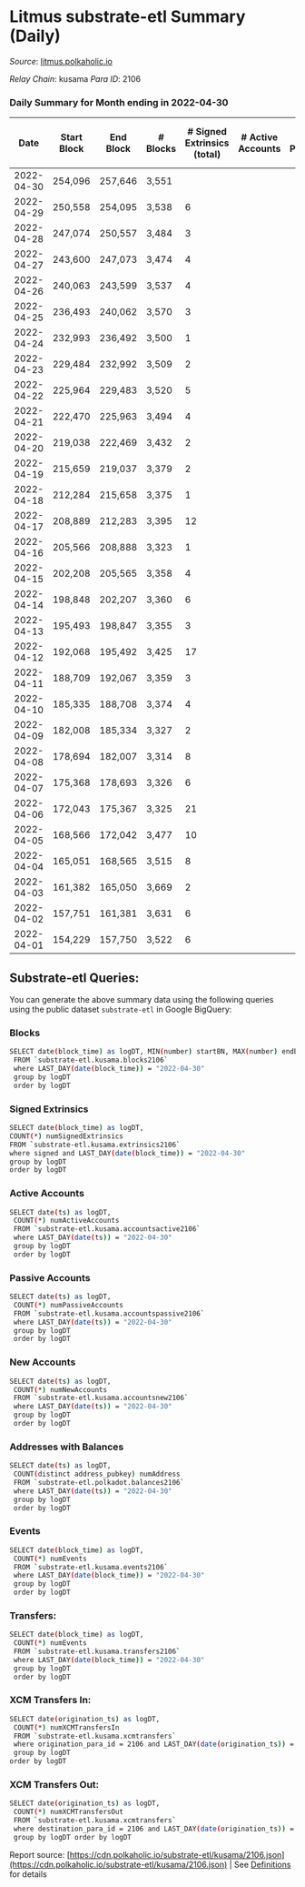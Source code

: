 # Litmus substrate-etl Summary (Daily)

_Source_: [litmus.polkaholic.io](https://litmus.polkaholic.io)

*Relay Chain*: kusama
*Para ID*: 2106



### Daily Summary for Month ending in 2022-04-30


| Date | Start Block | End Block | # Blocks | # Signed Extrinsics (total) | # Active Accounts | # Passive | # New | # Addresses with Balances | # Events | # Transfers | # XCM Transfers In | # XCM Transfers Out | Issues | 
| ---- | ----------- | --------- | -------- | --------------------------- | ----------------- | --------- | ----- | ------------------------- | -------- | ----------- | ------------------ | ------------------- | ------ |
| 2022-04-30 | 254,096 | 257,646 | 3,551 |  |  |  |  | 3,824 | 7,104 |   |   |   |  |
| 2022-04-29 | 250,558 | 254,095 | 3,538 | 6 |  |  |  | 3,824 | 7,110 |   |   |   |  |
| 2022-04-28 | 247,074 | 250,557 | 3,484 | 3 |  |  |  | 3,824 | 6,985 |   |   |   |  |
| 2022-04-27 | 243,600 | 247,073 | 3,474 | 4 |  |  |  | 3,824 | 6,968 |   |   |   |  |
| 2022-04-26 | 240,063 | 243,599 | 3,537 | 4 |  |  |  | 3,824 | 7,094 |   |   |   |  |
| 2022-04-25 | 236,493 | 240,062 | 3,570 | 3 |  |  |  | 3,824 | 7,156 |   |   |   |  |
| 2022-04-24 | 232,993 | 236,492 | 3,500 | 1 |  |  |  | 3,824 | 7,007 |   |   |   |  |
| 2022-04-23 | 229,484 | 232,992 | 3,509 | 2 |  |  |  | 3,824 | 7,030 |   |   |   |  |
| 2022-04-22 | 225,964 | 229,483 | 3,520 | 5 |  |  |  | 3,824 | 7,067 |   |   |   |  |
| 2022-04-21 | 222,470 | 225,963 | 3,494 | 4 |  |  |  | 3,824 | 7,010 |   |   |   |  |
| 2022-04-20 | 219,038 | 222,469 | 3,432 | 2 |  |  |  | 3,824 | 6,876 |   |   |   |  |
| 2022-04-19 | 215,659 | 219,037 | 3,379 | 2 |  |  |  | 3,824 | 6,770 |   |   |   |  |
| 2022-04-18 | 212,284 | 215,658 | 3,375 | 1 |  |  |  | 3,824 | 6,757 |   |   |   |  |
| 2022-04-17 | 208,889 | 212,283 | 3,395 | 12 |  |  |  | 3,824 | 6,856 |   |   |   |  |
| 2022-04-16 | 205,566 | 208,888 | 3,323 | 1 |  |  |  | 3,821 | 6,653 |   |   |   |  |
| 2022-04-15 | 202,208 | 205,565 | 3,358 | 4 |  |  |  | 3,821 | 6,736 |   |   |   |  |
| 2022-04-14 | 198,848 | 202,207 | 3,360 | 6 |  |  |  | 3,821 | 6,755 |   |   |   |  |
| 2022-04-13 | 195,493 | 198,847 | 3,355 | 3 |  |  |  | 3,821 | 6,727 |   |   |   |  |
| 2022-04-12 | 192,068 | 195,492 | 3,425 | 17 |  |  |  | 3,821 | 6,936 |   |   |   |  |
| 2022-04-11 | 188,709 | 192,067 | 3,359 | 3 |  |  |  | 3,821 | 6,735 |   |   |   |  |
| 2022-04-10 | 185,335 | 188,708 | 3,374 | 4 |  |  |  | 3,821 | 6,770 |   |   |   |  |
| 2022-04-09 | 182,008 | 185,334 | 3,327 | 2 |  |  |  | 3,821 | 6,666 |   |   |   |  |
| 2022-04-08 | 178,694 | 182,007 | 3,314 | 8 |  |  |  | 3,821 | 6,654 |   |   |   |  |
| 2022-04-07 | 175,368 | 178,693 | 3,326 | 6 |  |  |  | 3,821 | 6,678 |   |   |   |  |
| 2022-04-06 | 172,043 | 175,367 | 3,325 | 21 |  |  |  | 3,821 | 6,736 |   |   |   |  |
| 2022-04-05 | 168,566 | 172,042 | 3,477 | 10 |  |  |  | 3,821 | 6,996 |   |   |   |  |
| 2022-04-04 | 165,051 | 168,565 | 3,515 | 8 |  |  |  | 3,821 | 7,064 |   |   |   |  |
| 2022-04-03 | 161,382 | 165,050 | 3,669 | 2 |  |  |  | 3,821 | 7,348 |   |   |   |  |
| 2022-04-02 | 157,751 | 161,381 | 3,631 | 6 |  |  |  | 3,821 | 7,288 |   |   |   |  |
| 2022-04-01 | 154,229 | 157,750 | 3,522 | 6 |  |  |  | 3,821 | 7,070 |   |   |   |  |

## Substrate-etl Queries:
You can generate the above summary data using the following queries using the public dataset `substrate-etl` in Google BigQuery:

### Blocks
```bash
SELECT date(block_time) as logDT, MIN(number) startBN, MAX(number) endBN, COUNT(*) numBlocks 
 FROM `substrate-etl.kusama.blocks2106`  
 where LAST_DAY(date(block_time)) = "2022-04-30" 
 group by logDT 
 order by logDT
```

### Signed Extrinsics
```bash
SELECT date(block_time) as logDT, 
COUNT(*) numSignedExtrinsics 
FROM `substrate-etl.kusama.extrinsics2106`  
where signed and LAST_DAY(date(block_time)) = "2022-04-30" 
group by logDT 
order by logDT
```

### Active Accounts
```bash
SELECT date(ts) as logDT, 
 COUNT(*) numActiveAccounts 
 FROM `substrate-etl.kusama.accountsactive2106` 
 where LAST_DAY(date(ts)) = "2022-04-30" 
 group by logDT 
 order by logDT
```

### Passive Accounts
```bash
SELECT date(ts) as logDT, 
 COUNT(*) numPassiveAccounts 
 FROM `substrate-etl.kusama.accountspassive2106` 
 where LAST_DAY(date(ts)) = "2022-04-30" 
 group by logDT 
 order by logDT
```

### New Accounts
```bash
SELECT date(ts) as logDT, 
 COUNT(*) numNewAccounts 
 FROM `substrate-etl.kusama.accountsnew2106` 
 where LAST_DAY(date(ts)) = "2022-04-30" 
 group by logDT
 order by logDT
```

### Addresses with Balances
```bash
SELECT date(ts) as logDT,
 COUNT(distinct address_pubkey) numAddress 
 FROM `substrate-etl.polkadot.balances2106` 
 where LAST_DAY(date(ts)) = "2022-04-30" 
 group by logDT 
 order by logDT
```

### Events
```bash
SELECT date(block_time) as logDT, 
 COUNT(*) numEvents 
 FROM `substrate-etl.kusama.events2106` 
 where LAST_DAY(date(block_time)) = "2022-04-30" 
 group by logDT 
 order by logDT
```

### Transfers:
```bash
SELECT date(block_time) as logDT, 
 COUNT(*) numEvents 
 FROM `substrate-etl.kusama.transfers2106` 
 where LAST_DAY(date(block_time)) = "2022-04-30" 
 group by logDT 
 order by logDT
```

### XCM Transfers In:
```bash
SELECT date(origination_ts) as logDT, 
 COUNT(*) numXCMTransfersIn 
 FROM `substrate-etl.kusama.xcmtransfers` 
 where origination_para_id = 2106 and LAST_DAY(date(origination_ts)) = "2022-04-30" 
 group by logDT 
order by logDT
```

### XCM Transfers Out:
```bash
SELECT date(origination_ts) as logDT, 
 COUNT(*) numXCMTransfersOut 
 FROM `substrate-etl.kusama.xcmtransfers` 
 where destination_para_id = 2106 and LAST_DAY(date(origination_ts)) = "2022-04-30" 
 group by logDT order by logDT
```


Report source: [https://cdn.polkaholic.io/substrate-etl/kusama/2106.json](https://cdn.polkaholic.io/substrate-etl/kusama/2106.json) | See [Definitions](/DEFINITIONS.md) for details
